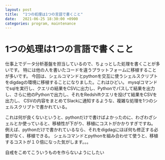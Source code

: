 ```yaml
---
layout: post
title:  "1つの処理は1つの言語で書くこと"
date:   2021-06-25 18:30:00 +0900
categories: program, maintenance
---
```

# 1つの処理は1つの言語で書くこと
仕事上でデータ分析基盤を担当しているので、ちょっとした処理を書くことが多いです。
特には他の人を書いたコードを違うプラットフォームに移植することが多いです。
今回は、シェルコマンドとpythonを交互に使うシェルスクリプトをdigdagの環境に移植することになりました。これはひどい。
mysqlコマンドでsqlを実行し、クエリの結果をCSVに出力し、Pythonでパスして結果を出力し、さらに他のPythonで出力し、それをRedshiftクエリを投げて結果をCSVを出力し、
CSVの内容をまとめてSlackに通知するような、複雑な処理を1つのシェルスクリプトで書かれている。

これは何が良くないというと、pythonだけで書けばよかったのに、わざわざシェルとか使っていると、移植性が下がり、移植にコストがかかりすぎですね。
例えば、pythonだけで書かれているなら、それをdigdagにほぼ何も修正する必要がなく、移植できる。
シェルコマンドとpythonを組み合わせて使うと、移植するコストが１０倍になった気がします。。。

自戒をこめてこういうものを作らないようにしたい

